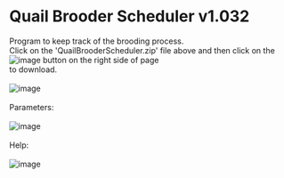 # Quail Brooder Scheduler  v1.032
Program to keep track of the brooding process.<BR>
Click on the 'QuailBrooderScheduler.zip' file above and then click on the ![image](https://github.com/inwtx/QuailHatcherySchedule/assets/32821617/b2b1d8dc-c2b9-48d7-a425-92c5a9c05f46)
button on the right side of page<BR>
to download. 
<BR><BR>
![image](https://github.com/inwtx/QuailBrooderScheduler/assets/32821617/fec54fca-440c-4f9e-a61f-0eb0c31162f6)
<BR><BR>
Parameters:
<BR><BR>
![image](https://github.com/inwtx/QuailBrooderScheduler/assets/32821617/ea938837-ba1c-4b09-b067-99f940bf80d4)
<BR>  
Help:
<BR><BR>
![image](https://github.com/inwtx/QuailBrooderScheduler/assets/32821617/3d70ca7d-5e6e-4633-8fd4-94504d09e21d)
<BR><BR>  
